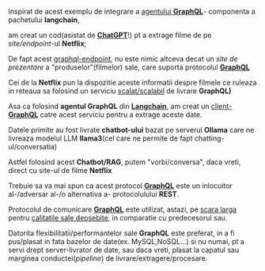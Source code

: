 

Inspirat de acest exemplu de integrare a [agentului **GraphQL**](https://python.langchain.com/v0.2/docs/integrations/tools/graphql/)- componenta a pachetului **langchain**,

am creat un cod(asistat de [**ChatGPT**](https://chatgpt.com/c/3da6507c-193f-4af5-a162-b775cb780d0a)!) pt a extrage filme de pe *site/endpoint*-ul **Netflix**;

De fapt acest [graphql-endpoint](https://qlient-org.github.io/python-qlient/site/examples/), nu este nimic altceva decat un *site de prezentare* a "produselor"(filmelor) sale, care suporta protocolul [**GraphQL**](https://www.educative.io/collection/page/6630002/6428462352433152/6217186737127424)

Cei de la **Netflix** pun la dispozitie aceste informatii despre filmele ce ruleaza in reteaua sa folosind un serviciu [scalat/scalabil](https://www.geeksforgeeks.org/how-netflix-scales-its-api-with-graphql/) de livrare **GraphQL)**

Asa ca folosind **agentul GraphQL** din [**Langchain**](https://python.langchain.com/v0.2/docs/integrations/tools/graphql/), am creat un [client-**GraphQL**](https://pypi.org/project/sqlalchemy-graphqlapi/) catre acest serviciu pentru a extrage aceste date.

Datele primite au fost livrate **chatbot-ului** bazat pe serverul **Ollama** care ne livreaza modelul LLM **llama3**(cel care ne permite de fapt chatting-ul/conversatia)

Astfel folosind acest **Chatbot/RAG**, putem "vorbi/conversa", daca vreti, direct cu site-ul de filme **Netflix**

Trebuie sa va mai spun ca acest protocol [**GraphQL**](https://en.wikipedia.org/wiki/GraphQL) este un inlocuitor al-/adversar al-/o alternativa a- protocolulului **REST**.

Protocolul de comunicare [**GraphQL**](https://en.wikipedia.org/wiki/GraphQL) este utilizat, astazi, pe [scara larga](https://blog.postman.com/how-to-choose-between-rest-vs-graphql-vs-grpc-vs-soap/) pentru [calitatile sale deosebite](https://www.guru99.com/ro/graphql-vs-rest-apis.html), in comparatie cu predecesorul sau.

Datorita flexibilitatii/performantelor sale **GraphQL** este preferat, in a fi pus/plasat in fata bazelor de date(ex. MySQL,NoSQL...) si nu numai, pt a servi drept server-livrator de date, sau daca vreti, plasat la capatul sau marginea conductei(*pipeline*) de livrare/extragere/procesare.
